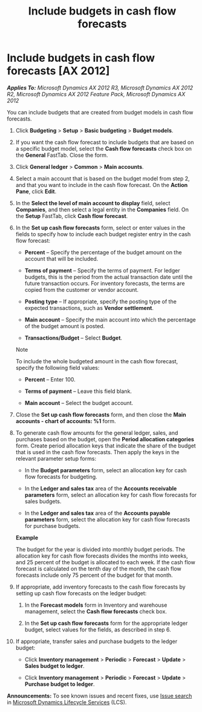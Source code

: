 ﻿---
title: Include budgets in cash flow forecasts
TOCTitle: Include budgets in cash flow forecasts
ms:assetid: 8b199556-def2-42e0-80a4-7670bf9b9990
ms:mtpsurl: https://technet.microsoft.com/en-us/library/Aa498248(v=AX.60)
ms:contentKeyID: 36941345
ms.date: 04/18/2014
mtps_version: v=AX.60
---

# Include budgets in cash flow forecasts [AX 2012]


_**Applies To:** Microsoft Dynamics AX 2012 R3, Microsoft Dynamics AX 2012 R2, Microsoft Dynamics AX 2012 Feature Pack, Microsoft Dynamics AX 2012_

You can include budgets that are created from budget models in cash flow forecasts.

1.  Click **Budgeting** \> **Setup** \> **Basic budgeting** \> **Budget models**.

2.  If you want the cash flow forecast to include budgets that are based on a specific budget model, select the **Cash flow forecasts** check box on the **General** FastTab. Close the form.

3.  Click **General ledger** \> **Common** \> **Main accounts**.

4.  Select a main account that is based on the budget model from step 2, and that you want to include in the cash flow forecast. On the **Action Pane**, click **Edit**.

5.  In the **Select the level of main account to display** field, select **Companies**, and then select a legal entity in the **Companies** field. On the **Setup** FastTab, click **Cash flow forecast**.

6.  In the **Set up cash flow forecasts** form, select or enter values in the fields to specify how to include each budget register entry in the cash flow forecast:
    
      - **Percent** – Specify the percentage of the budget amount on the account that will be included.
    
      - **Terms of payment** – Specify the terms of payment. For ledger budgets, this is the period from the actual transaction date until the future transaction occurs. For inventory forecasts, the terms are copied from the customer or vendor account.
    
      - **Posting type** – If appropriate, specify the posting type of the expected transactions, such as **Vendor settlement**.
    
      - **Main account** – Specify the main account into which the percentage of the budget amount is posted.
    
      - **Transactions/Budget** – Select **Budget**.
    

    > [!NOTE]
    > <P>To include the whole budgeted amount in the cash flow forecast, specify the following field values:</P>
    > <UL>
    > <LI>
    > <P><STRONG>Percent</STRONG> – Enter 100.</P>
    > <LI>
    > <P><STRONG>Terms of payment</STRONG> – Leave this field blank.</P>
    > <LI>
    > <P><STRONG>Main account</STRONG> – Select the budget account.</P></LI></UL>



7.  Close the **Set up cash flow forecasts** form, and then close the **Main accounts - chart of accounts: %1** form.

8.  To generate cash flow amounts for the general ledger, sales, and purchases based on the budget, open the **Period allocation categories** form. Create period allocation keys that indicate the share of the budget that is used in the cash flow forecasts. Then apply the keys in the relevant parameter setup forms:
    
      - In the **Budget parameters** form, select an allocation key for cash flow forecasts for budgeting.
    
      - In the **Ledger and sales tax** area of the **Accounts receivable parameters** form, select an allocation key for cash flow forecasts for sales budgets.
    
      - In the **Ledger and sales tax** area of the **Accounts payable parameters** form, select the allocation key for cash flow forecasts for purchase budgets.
    
    **Example**
    
    The budget for the year is divided into monthly budget periods. The allocation key for cash flow forecasts divides the months into weeks, and 25 percent of the budget is allocated to each week. If the cash flow forecast is calculated on the tenth day of the month, the cash flow forecasts include only 75 percent of the budget for that month.

9.  If appropriate, add inventory forecasts to the cash flow forecasts by setting up cash flow forecasts on the ledger budget:
    
    1.  In the **Forecast models** form in Inventory and warehouse management, select the **Cash flow forecasts** check box.
    
    2.  In the **Set up cash flow forecasts** form for the appropriate ledger budget, select values for the fields, as described in step 6.

10. If appropriate, transfer sales and purchase budgets to the ledger budget:
    
      - Click **Inventory management** \> **Periodic** \> **Forecast** \> **Update** \> **Sales budget to ledger**.
    
      - Click **Inventory management** \> **Periodic** \> **Forecast** \> **Update** \> **Purchase budget to ledger**.

  
**Announcements:** To see known issues and recent fixes, use [Issue search](http://go.microsoft.com/fwlink/?linkid=389258) in [Microsoft Dynamics Lifecycle Services](http://go.microsoft.com/fwlink/?linkid=306505) (LCS).

